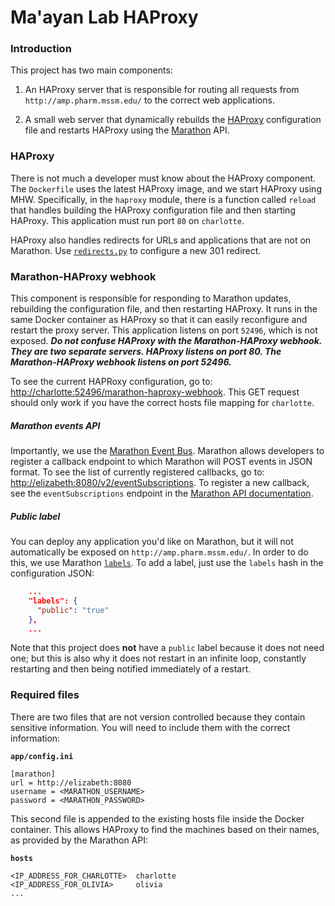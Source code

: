 # Ma'ayan Lab HAProxy

### Introduction

This project has two main components:

1. An HAProxy server that is responsible for routing all requests from `http://amp.pharm.mssm.edu/` to the correct web applications.

2. A small web server that dynamically rebuilds the [HAProxy](http://www.haproxy.org/) configuration file and restarts HAProxy using the [Marathon](https://mesosphere.github.io/marathon/) API.

### HAProxy

There is not much a developer must know about the HAProxy component. The `Dockerfile` uses the latest HAProxy image, and we start HAProxy using MHW. Specifically, in the `haproxy` module, there is a function called `reload` that handles building the HAProxy configuration file and then starting HAProxy. This application must run port `80` on `charlotte`.

HAProxy also handles redirects for URLs and applications that are not on Marathon. Use [`redirects.py`](https://github.com/MaayanLab/maayanlab-haproxy/blob/master/app/redirects.py) to configure a new 301 redirect.

### Marathon-HAProxy webhook

This component is responsible for responding to Marathon updates, rebuilding the configuration file, and then restarting HAProxy. It runs in the same Docker container as HAProxy so that it can easily reconfigure and restart the proxy server. This application listens on port `52496`, which is not exposed. **_Do not confuse HAProxy with the Marathon-HAProxy webhook. They are two separate servers. HAProxy listens on port 80. The Marathon-HAProxy webhook listens on port 52496._**

To see the current HAPRoxy configuration, go to: [http://charlotte:52496/marathon-haproxy-webhook](http://charlotte:52496/marathon-haproxy-webhook). This GET request should only work if you have the correct hosts file mapping for `charlotte`.

##### Marathon events API

Importantly, we use the [Marathon Event Bus](https://mesosphere.github.io/marathon/docs/event-bus.html). Marathon allows developers to register a callback endpoint to which Marathon will POST events in JSON format. To see the list of currently registered callbacks, go to: [http://elizabeth:8080/v2/eventSubscriptions](http://elizabeth:8080/v2/eventSubscriptions). To register a new callback, see the `eventSubscriptions` endpoint in the [Marathon API documentation](https://mesosphere.github.io/marathon/docs/generated/api.html).

##### Public label

You can deploy any application you'd like on Marathon, but it will not automatically be exposed on `http://amp.pharm.mssm.edu/`. In order to do this, we use Marathon [`labels`](https://mesosphere.github.io/marathon/docs/rest-api.html). To add a label, just use the `labels` hash in the configuration JSON:

```json
    ...
    "labels": {
      "public": "true"
    },
    ...
```

Note that this project does **not** have a `public` label because it does not need one; but this is also why it does not restart in an infinite loop, constantly restarting and then being notified immediately of a restart.

### Required files

There are two files that are not version controlled because they contain sensitive information. You will need to include them with the correct information:

**`app/config.ini`**

```
[marathon]
url = http://elizabeth:8080
username = <MARATHON_USERNAME>
password = <MARATHON_PASSWORD>
```

This second file is appended to the existing hosts file inside the Docker container. This allows HAProxy to find the machines based on their names, as provided by the Marathon API:

**`hosts`**

```
<IP_ADDRESS_FOR_CHARLOTTE>  charlotte
<IP_ADDRESS_FOR_OLIVIA>     olivia
...
```